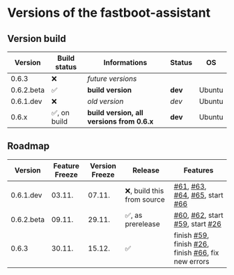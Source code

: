 # Versions of the fastboot-assistant
## Version build

| Version     | Build status                 | Informations                               | Status             | OS                |
| ----------- | ---------------------------- | ------------------------------------------ | ------------------ | ----------------- |
| 0.6.3       | :x:                          | *future versions*                          |                    |                   |          
| 0.6.2.beta  | :white_check_mark:           | **build version**                          | **dev**            | Ubuntu            |           
| 0.6.1.dev   | :x:                          | *old version*                              | *dev*              | Ubuntu            |          
| 0.6.x       | :white_check_mark:, on build | **build version, all versions from 0.6.x** | **dev**            | Ubuntu            |

## Roadmap

| Version     | Feature Freeze        | Version Freeze      | Release                       | Features                          |
| ----------- | --------------------- | ------------------- | ------------------------------| --------------------------------- |
| 0.6.1.dev   | 03.11.                | 07.11.              | :x:, build this from source   | [#61](https://github.com/NachtsternBuild/fastboot-assistant/issues/61), [#63](https://github.com/NachtsternBuild/fastboot-assistant/issues/63), [#64](https://github.com/NachtsternBuild/fastboot-assistant/issues/64), [#65](https://github.com/NachtsternBuild/fastboot-assistant/issues/65), start [#66](https://github.com/NachtsternBuild/fastboot-assistant/issues/66)               |
| 0.6.2.beta  | 09.11.                | 29.11.              | :white_check_mark:, as prerelease   | [#60](https://github.com/NachtsternBuild/fastboot-assistant/issues/60), [#62](https://github.com/NachtsternBuild/fastboot-assistant/issues/62), start [#59](https://github.com/NachtsternBuild/fastboot-assistant/issues/59), start [#26](https://github.com/NachtsternBuild/fastboot-assistant/issues/26)          |
| 0.6.3       | 30.11.                | 15.12.              | :white_check_mark:            |  finish [#59](https://github.com/NachtsternBuild/fastboot-assistant/issues/59), finish [#26](https://github.com/NachtsternBuild/fastboot-assistant/issues/26), finish [#66](https://github.com/NachtsternBuild/fastboot-assistant/issues/66), fix new errors                                |
